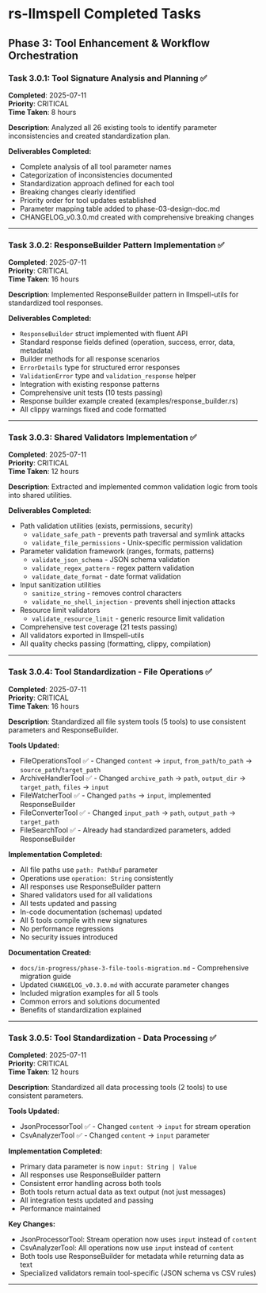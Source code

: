 # rs-llmspell Completed Tasks

## Phase 3: Tool Enhancement & Workflow Orchestration

### Task 3.0.1: Tool Signature Analysis and Planning ✅
**Completed**: 2025-07-11  
**Priority**: CRITICAL  
**Time Taken**: 8 hours  

**Description**: Analyzed all 26 existing tools to identify parameter inconsistencies and created standardization plan.

**Deliverables Completed:**
- Complete analysis of all tool parameter names
- Categorization of inconsistencies documented
- Standardization approach defined for each tool
- Breaking changes clearly identified
- Priority order for tool updates established
- Parameter mapping table added to phase-03-design-doc.md
- CHANGELOG_v0.3.0.md created with comprehensive breaking changes

---

### Task 3.0.2: ResponseBuilder Pattern Implementation ✅
**Completed**: 2025-07-11  
**Priority**: CRITICAL  
**Time Taken**: 16 hours  

**Description**: Implemented ResponseBuilder pattern in llmspell-utils for standardized tool responses.

**Deliverables Completed:**
- `ResponseBuilder` struct implemented with fluent API
- Standard response fields defined (operation, success, error, data, metadata)
- Builder methods for all response scenarios
- `ErrorDetails` type for structured error responses
- `ValidationError` type and `validation_response` helper
- Integration with existing response patterns
- Comprehensive unit tests (10 tests passing)
- Response builder example created (examples/response_builder.rs)
- All clippy warnings fixed and code formatted

---

### Task 3.0.3: Shared Validators Implementation ✅
**Completed**: 2025-07-11  
**Priority**: CRITICAL  
**Time Taken**: 12 hours  

**Description**: Extracted and implemented common validation logic from tools into shared utilities.

**Deliverables Completed:**
- Path validation utilities (exists, permissions, security)
  - `validate_safe_path` - prevents path traversal and symlink attacks
  - `validate_file_permissions` - Unix-specific permission validation
- Parameter validation framework (ranges, formats, patterns)
  - `validate_json_schema` - JSON schema validation
  - `validate_regex_pattern` - regex pattern validation
  - `validate_date_format` - date format validation
- Input sanitization utilities
  - `sanitize_string` - removes control characters
  - `validate_no_shell_injection` - prevents shell injection attacks
- Resource limit validators
  - `validate_resource_limit` - generic resource limit validation
- Comprehensive test coverage (21 tests passing)
- All validators exported in llmspell-utils
- All quality checks passing (formatting, clippy, compilation)

---

### Task 3.0.4: Tool Standardization - File Operations ✅
**Completed**: 2025-07-11  
**Priority**: CRITICAL  
**Time Taken**: 16 hours  

**Description**: Standardized all file system tools (5 tools) to use consistent parameters and ResponseBuilder.

**Tools Updated:**
- FileOperationsTool ✅ - Changed `content` → `input`, `from_path`/`to_path` → `source_path`/`target_path`
- ArchiveHandlerTool ✅ - Changed `archive_path` → `path`, `output_dir` → `target_path`, `files` → `input`
- FileWatcherTool ✅ - Changed `paths` → `input`, implemented ResponseBuilder
- FileConverterTool ✅ - Changed `input_path` → `path`, `output_path` → `target_path`
- FileSearchTool ✅ - Already had standardized parameters, added ResponseBuilder

**Implementation Completed:**
- All file paths use `path: PathBuf` parameter
- Operations use `operation: String` consistently
- All responses use ResponseBuilder pattern
- Shared validators used for all validations
- All tests updated and passing
- In-code documentation (schemas) updated
- All 5 tools compile with new signatures
- No performance regressions
- No security issues introduced

**Documentation Created:**
- `docs/in-progress/phase-3-file-tools-migration.md` - Comprehensive migration guide
- Updated `CHANGELOG_v0.3.0.md` with accurate parameter changes
- Included migration examples for all 5 tools
- Common errors and solutions documented
- Benefits of standardization explained

---

### Task 3.0.5: Tool Standardization - Data Processing ✅
**Completed**: 2025-07-11  
**Priority**: CRITICAL  
**Time Taken**: 12 hours  

**Description**: Standardized all data processing tools (2 tools) to use consistent parameters.

**Tools Updated:**
- JsonProcessorTool ✅ - Changed `content` → `input` for stream operation
- CsvAnalyzerTool ✅ - Changed `content` → `input` parameter

**Implementation Completed:**
- Primary data parameter is now `input: String | Value`
- All responses use ResponseBuilder pattern
- Consistent error handling across both tools
- Both tools return actual data as text output (not just messages)
- All integration tests updated and passing
- Performance maintained

**Key Changes:**
- JsonProcessorTool: Stream operation now uses `input` instead of `content`
- CsvAnalyzerTool: All operations now use `input` instead of `content`
- Both tools use ResponseBuilder for metadata while returning data as text
- Specialized validators remain tool-specific (JSON schema vs CSV rules)

---